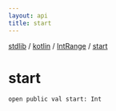```yaml
---
layout: api
title: start
---
```

[stdlib](../../index.md) / [kotlin](../index.md) / [IntRange](index.md) / [start](start.md)

# start

```
open public val start: Int
```
